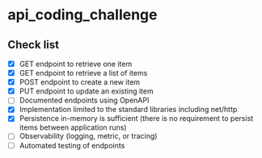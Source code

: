 # api_coding_challenge

## Check list
- [x] GET endpoint to retrieve one item
- [x] GET endpoint to retrieve a list of items
- [x] POST endpoint to create a new item
- [x] PUT endpoint to update an existing item
- [ ] Documented endpoints using OpenAPI
- [x] Implementation limited to the standard libraries including net/http
- [x] Persistence in-memory is sufficient (there is no requirement to persist items between application runs)
- [ ] Observability (logging, metric, or tracing)
- [ ] Automated testing of endpoints

